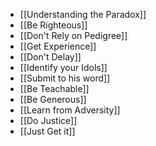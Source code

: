 - [[Understanding the Paradox]]
- [[Be Righteous]]
- [[Don't Rely on Pedigree]]
- [[Get Experience]]
- [[Don't Delay]]
- [[Identify your Idols]]
- [[Submit to his word]]
- [[Be Teachable]]
- [[Be Generous]]
- [[Learn from Adversity]]
- [[Do Justice]]
- [[Just Get it]]